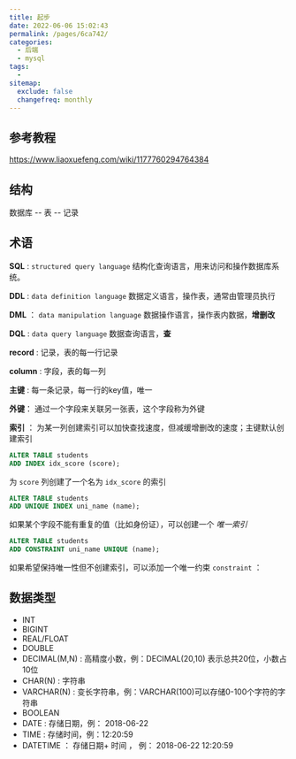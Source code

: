 ```yaml
---
title: 起步
date: 2022-06-06 15:02:43
permalink: /pages/6ca742/
categories:
  - 后端
  - mysql
tags:
  - 
sitemap:
  exclude: false
  changefreq: monthly
---
```


## 参考教程

https://www.liaoxuefeng.com/wiki/1177760294764384

## 结构

数据库 -- 表 -- 记录

## 术语

**SQL** : `structured query language` 结构化查询语言，用来访问和操作数据库系统。

**DDL** : `data definition language` 数据定义语言，操作表，通常由管理员执行

**DML** ： `data manipulation language` 数据操作语言，操作表内数据，**增删改** 

**DQL** : `data query language` 数据查询语言，**查**

**record** : 记录，表的每一行记录

**column** : 字段，表的每一列

**主键** : 每一条记录，每一行的key值，唯一

**外键**： 通过一个字段来关联另一张表，这个字段称为外键

**索引** ： 为某一列创建索引可以加快查找速度，但减缓增删改的速度；主键默认创建索引

```sql
ALTER TABLE students
ADD INDEX idx_score (score);
```

为 `score` 列创建了一个名为 `idx_score` 的索引

```sql
ALTER TABLE students
ADD UNIQUE INDEX uni_name (name);
```

如果某个字段不能有重复的值（比如身份证），可以创建一个 *唯一索引*

```sql
ALTER TABLE students
ADD CONSTRAINT uni_name UNIQUE (name);
```

如果希望保持唯一性但不创建索引，可以添加一个唯一约束 `constraint` ：


## 数据类型

-   INT 
-   BIGINT 
-   REAL/FLOAT 
-   DOUBLE 
-   DECIMAL(M,N) : 高精度小数，例：DECIMAL(20,10) 表示总共20位，小数占10位
-   CHAR(N) : 字符串
-   VARCHAR(N) : 变长字符串，例：VARCHAR(100)可以存储0-100个字符的字符串
-   BOOLEAN
-   DATE : 存储日期，例： 2018-06-22
-   TIME : 存储时间，例：12:20:59
-   DATETIME ： 存储日期+ 时间 ， 例： 2018-06-22 12:20:59

